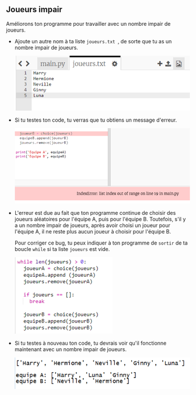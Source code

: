 ## Joueurs impair

Améliorons ton programme pour travailler avec un nombre impair de joueurs.

+ Ajoute un autre nom à ta liste `joueurs.txt `, de sorte que tu as un nombre impair de joueurs.
    
    ![capture d'écran](images/team-luna.png)

+ Si tu testes ton code, tu verras que tu obtiens un message d'erreur.
    
    ![capture d'écran](images/team-error.png)

+ L'erreur est due au fait que ton programme continue de choisir des joueurs aléatoires pour l'équipe A, puis pour l'équipe B. Toutefois, s'il y a un nombre impair de joueurs, après avoir choisi un joueur pour l'équipe A, il ne reste plus aucun joueur à choisir pour l'équipe B.
    
    Pour corriger ce bug, tu peux indiquer à ton programme de `sortir` de ta boucle `while` si ta liste `joueurs` est vide.
    
    ![capture d'écran](images/team-fix.png)

+ Si tu testes à nouveau ton code, tu devrais voir qu'il fonctionne maintenant avec un nombre impair de joueurs.
    
    ![capture d'écran](images/team-fix-test.png)